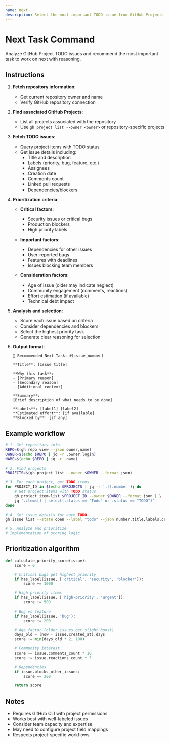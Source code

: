 ```yaml
---
name: next
description: Select the most important TODO issue from GitHub Projects and explain why it should be worked on next
---
```


# Next Task Command

Analyze GitHub Project TODO issues and recommend the most important task to work on next with reasoning.

## Instructions

1. **Fetch repository information**:
   - Get current repository owner and name
   - Verify GitHub repository connection

2. **Find associated GitHub Projects**:
   - List all projects associated with the repository
   - Use `gh project list --owner <owner>` or repository-specific projects

3. **Fetch TODO issues**:
   - Query project items with TODO status
   - Get issue details including:
     - Title and description
     - Labels (priority, bug, feature, etc.)
     - Assignees
     - Creation date
     - Comments count
     - Linked pull requests
     - Dependencies/blockers

4. **Prioritization criteria**:
   - **Critical factors**:
     - Security issues or critical bugs
     - Production blockers
     - High priority labels

   - **Important factors**:
     - Dependencies for other issues
     - User-reported bugs
     - Features with deadlines
     - Issues blocking team members

   - **Consideration factors**:
     - Age of issue (older may indicate neglect)
     - Community engagement (comments, reactions)
     - Effort estimation (if available)
     - Technical debt impact

5. **Analysis and selection**:
   - Score each issue based on criteria
   - Consider dependencies and blockers
   - Select the highest priority task
   - Generate clear reasoning for selection

6. **Output format**:
   ```
   🎯 Recommended Next Task: #[issue_number]

   **Title**: [Issue title]

   **Why this task**:
   - [Primary reason]
   - [Secondary reason]
   - [Additional context]

   **Summary**:
   [Brief description of what needs to be done]

   **Labels**: [label1] [label2]
   **Estimated effort**: [if available]
   **Blocked by**: [if any]
   ```

## Example workflow

```bash
# 1. Get repository info
REPO=$(gh repo view --json owner,name)
OWNER=$(echo $REPO | jq -r .owner.login)
NAME=$(echo $REPO | jq -r .name)

# 2. Find projects
PROJECTS=$(gh project list --owner $OWNER --format json)

# 3. For each project, get TODO items
for PROJECT_ID in $(echo $PROJECTS | jq -r '.[].number'); do
    # Get project items with TODO status
    gh project item-list $PROJECT_ID --owner $OWNER --format json | \
    jq '.items[] | select(.status == "Todo" or .status == "TODO")'
done

# 4. Get issue details for each TODO
gh issue list --state open --label "todo" --json number,title,labels,createdAt,body

# 5. Analyze and prioritize
# Implementation of scoring logic
```

## Prioritization algorithm

```python
def calculate_priority_score(issue):
    score = 0

    # Critical bugs get highest priority
    if has_label(issue, ['critical', 'security', 'blocker']):
        score += 1000

    # High priority items
    if has_label(issue, ['high-priority', 'urgent']):
        score += 500

    # Bug vs feature
    if has_label(issue, 'bug'):
        score += 200

    # Age factor (older issues get slight boost)
    days_old = (now - issue.created_at).days
    score += min(days_old * 2, 100)

    # Community interest
    score += issue.comments_count * 10
    score += issue.reactions_count * 5

    # Dependencies
    if issue.blocks_other_issues:
        score += 300

    return score
```

## Notes

- Requires GitHub CLI with project permissions
- Works best with well-labeled issues
- Consider team capacity and expertise
- May need to configure project field mappings
- Respects project-specific workflows
